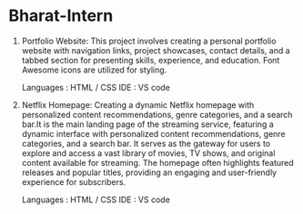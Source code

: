 # Bharat-Intern

1. Portfolio Website:
   This project involves creating a personal portfolio website with navigation links, project showcases, contact details, and a tabbed section for presenting skills, experience, and education. Font Awesome icons are utilized for styling.
   
   Languages : HTML / CSS
   IDE : VS code

2. Netflix Homepage:
   Creating a dynamic Netflix homepage with personalized content recommendations, genre categories, and a search bar.It is the main landing page of the streaming service, featuring a dynamic interface with personalized content 
   recommendations, genre categories, and a search bar. It serves as the gateway for users to explore and access a vast library of movies, TV shows, and original content available for streaming. The homepage often highlights featured 
   releases and popular titles, providing an engaging and user-friendly experience for subscribers. 

   Languages : HTML / CSS
   IDE : VS code
